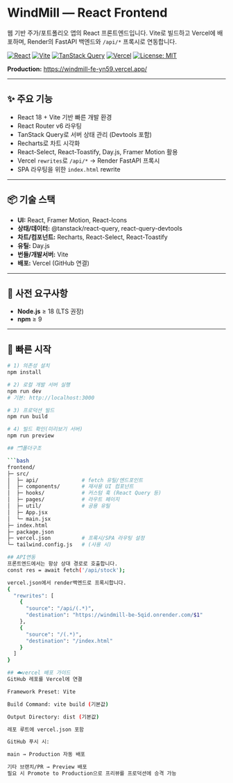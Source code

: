 # WindMill — React Frontend

웹 기반 주가/포트폴리오 앱의 React 프론트엔드입니다. Vite로 빌드하고 Vercel에 배포하며, Render의 FastAPI 백엔드와 `/api/*` 프록시로 연동합니다.

[![React](https://img.shields.io/badge/React-18-61DAFB?logo=react&logoColor=white)](https://react.dev/)
[![Vite](https://img.shields.io/badge/Vite-%20-646CFF?logo=vite&logoColor=white)](https://vitejs.dev/)
[![TanStack Query](https://img.shields.io/badge/TanStack%20Query-5-%23FF4154)](https://tanstack.com/query/latest)
[![Vercel](https://img.shields.io/badge/Deploy-Vercel-black?logo=vercel)](https://vercel.com/)
[![License: MIT](https://img.shields.io/badge/License-MIT-green.svg)](#-license)

**Production:** https://windmill-fe-yn59.vercel.app/

---

## ✨ 주요 기능

- React 18 + Vite 기반 빠른 개발 환경
- React Router v6 라우팅
- TanStack Query로 서버 상태 관리 (Devtools 포함)
- Recharts로 차트 시각화
- React-Select, React-Toastify, Day.js, Framer Motion 활용
- Vercel `rewrites`로 `/api/*` → Render FastAPI 프록시
- SPA 라우팅을 위한 `index.html` rewrite

---

## 📦 기술 스택

- **UI:** React, Framer Motion, React-Icons
- **상태/데이터:** @tanstack/react-query, react-query-devtools
- **차트/컴포넌트:** Recharts, React-Select, React-Toastify
- **유틸:** Day.js
- **번들/개발서버:** Vite
- **배포:** Vercel (GitHub 연결)


---

## 🧰 사전 요구사항

- **Node.js** ≥ 18 (LTS 권장)
- **npm** ≥ 9

---

## 🚀 빠른 시작

```bash
# 1) 의존성 설치
npm install

# 2) 로컬 개발 서버 실행
npm run dev
# 기본: http://localhost:3000

# 3) 프로덕션 빌드
npm run build

# 4) 빌드 확인(미리보기 서버)
npm run preview

## 🗂️폴더구조

```bash
frontend/
├─ src/
│  ├─ api/              # fetch 유틸/엔드포인트
│  ├─ components/       # 재사용 UI 컴포넌트
│  ├─ hooks/            # 커스텀 훅 (React Query 등)
│  ├─ pages/            # 라우트 페이지
│  ├─ util/             # 공용 유틸
│  ├─ App.jsx
│  └─ main.jsx
├─ index.html
├─ package.json
├─ vercel.json          # 프록시/SPA 라우팅 설정
└─ tailwind.config.js   # (사용 시)

## API연동
프론트엔드에서는 항상 상대 경로로 호출합니다.
const res = await fetch('/api/stock');

vercel.json에서 render백엔드로 프록시합니다.
{
  "rewrites": [
    {
      "source": "/api/(.*)",
      "destination": "https://windmill-be-5qid.onrender.com/$1"
    },
    {
      "source": "/(.*)",
      "destination": "/index.html"
    }
  ]
}

## ☁️vercel 배포 가이드
GitHub 레포를 Vercel에 연결

Framework Preset: Vite

Build Command: vite build (기본값)

Output Directory: dist (기본값)

레포 루트에 vercel.json 포함

GitHub 푸시 시:

main → Production 자동 배포

기타 브랜치/PR → Preview 배포
필요 시 Promote to Production으로 프리뷰를 프로덕션에 승격 가능


